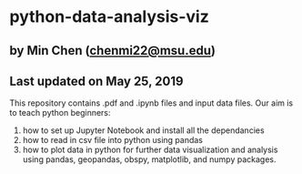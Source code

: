 # python-data-analysis-viz
## by Min Chen (chenmi22@msu.edu)
## Last updated on May 25, 2019

This repository contains .pdf and .ipynb files and input data files.
Our aim is to teach python beginners: 
1. how to set up Jupyter Notebook and install all the dependancies
2. how to read in csv file into python using pandas
3. how to plot data in python for further data visualization and analysis using pandas, geopandas, obspy, matplotlib, and numpy packages.
